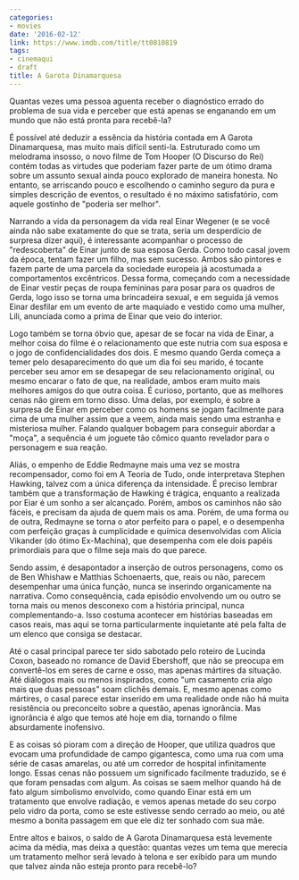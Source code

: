 ```yaml
---
categories:
- movies
date: '2016-02-12'
link: https://www.imdb.com/title/tt0810819
tags:
- cinemaqui
- draft
title: A Garota Dinamarquesa
---
```


Quantas vezes uma pessoa aguenta receber o diagnóstico errado do problema de sua vida e perceber que está apenas se enganando em um mundo que não está pronta para recebê-la?

É possível até deduzir a essência da história contada em A Garota Dinamarquesa, mas muito mais difícil senti-la. Estruturado como um melodrama insosso, o novo filme de Tom Hooper (O Discurso do Rei) contém todas as virtudes que poderiam fazer parte de um ótimo drama sobre um assunto sexual ainda pouco explorado de maneira honesta. No entanto, se arriscando pouco e escolhendo o caminho seguro da pura e simples descrição de eventos, o resultado é no máximo satisfatório, com aquele gostinho de "poderia ser melhor".

Narrando a vida da personagem da vida real Einar Wegener (e se você ainda não sabe exatamente do que se trata, seria um desperdício de surpresa dizer aqui), é interessante acompanhar o processo de "redescoberta" de Einar junto de sua esposa Gerda. Como todo casal jovem da época, tentam fazer um filho, mas sem sucesso. Ambos são pintores e fazem parte de uma parcela da sociedade europeia já acostumada a comportamentos excêntricos. Dessa forma, começando com a necessidade de Einar vestir peças de roupa femininas para posar para os quadros de Gerda, logo isso se torna uma brincadeira sexual, e em seguida já vemos Einar desfilar em um evento de arte maquiado e vestido como uma mulher, Lili, anunciada como a prima de Einar que veio do interior.

Logo também se torna óbvio que, apesar de se focar na vida de Einar, a melhor coisa do filme é o relacionamento que este nutria com sua esposa e o jogo de confidencialidades dos dois. E mesmo quando Gerda começa a temer pelo desaparecimento do que um dia foi seu marido, é tocante perceber seu amor em se desapegar de seu relacionamento original, ou mesmo encarar o fato de que, na realidade, ambos eram muito mais melhores amigos do que outra coisa. É curioso, portanto, que as melhores cenas não girem em torno disso. Uma delas, por exemplo, é sobre a surpresa de Einar em perceber como os homens se jogam facilmente para cima de uma mulher assim que a veem, ainda mais sendo uma estranha e misteriosa mulher. Falando qualquer bobagem para conseguir abordar a "moça", a sequência é um joguete tão cômico quanto revelador para o personagem e sua reação.

Aliás, o empenho de Eddie Redmayne mais uma vez se mostra recompensador, como foi em A Teoria de Tudo, onde interpretava Stephen Hawking, talvez com a única diferença da intensidade. É preciso lembrar também que a transformação de Hawking é trágica, enquanto a realizada por Eiar é um sonho a ser alcançado. Porém, ambos os caminhos não são fáceis, e precisam da ajuda de quem mais os ama. Porém, de uma forma ou de outra, Redmayne se torna o ator perfeito para o papel, e o desempenha com perfeição graças à cumplicidade e química desenvolvidas com Alicia Vikander (do ótimo Ex-Machina), que desempenha com ele dois papéis primordiais para que o filme seja mais do que parece.

Sendo assim, é desapontador a inserção de outros personagens, como os de Ben Whishaw e Matthias Schoenaerts, que, reais ou não, parecem desempenhar uma única função, nunca se inserindo organicamente na narrativa. Como consequência, cada episódio envolvendo um ou outro se torna mais ou menos desconexo com a história principal, nunca complementando-a. Isso costuma acontecer em histórias baseadas em casos reais, mas aqui se torna particularmente inquietante até pela falta de um elenco que consiga se destacar.

Até o casal principal parece ter sido sabotado pelo roteiro de Lucinda Coxon, baseado no romance de David Ebershoff, que não se preocupa em convertê-los em seres de carne e osso, mas apenas mártires da situação. Até diálogos mais ou menos inspirados, como "um casamento cria algo mais que duas pessoas" soam clichês demais. E, mesmo apenas como mártires, o casal parece estar inserido em uma realidade onde não há muita resistência ou preconceito sobre a questão, apenas ignorância. Mas ignorância é algo que temos até hoje em dia, tornando o filme absurdamente inofensivo.

E as coisas só pioram com a direção de Hooper, que utiliza quadros que evocam uma profundidade de campo gigantesca, como uma rua com uma série de casas amarelas, ou até um corredor de hospital infinitamente longo. Essas cenas não possuem um significado facilmente traduzido, se é que foram pensadas com algum. As coisas se saem melhor quando há de fato algum simbolismo envolvido, como quando Einar está em um tratamento que envolve radiação, e vemos apenas metade do seu corpo pelo vidro da porta, como se este estivesse sendo cerrado ao meio, ou até mesmo a bonita passagem em que ele diz ter sonhado com sua mãe.

Entre altos e baixos, o saldo de A Garota Dinamarquesa está levemente acima da média, mas deixa a questão: quantas vezes um tema que merecia um tratamento melhor será levado à telona e ser exibido para um mundo que talvez ainda não esteja pronto para recebê-lo?